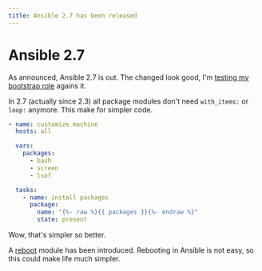 ```yaml
---
title: Ansible 2.7 has been released
---
```


# Ansible 2.7

As announced, Ansible 2.7 is out. The changed look good, I'm [testing my bootstrap role](https://travis-ci.org/robertdebock/ansible-role-bootstrap) agains it.

In 2.7 (actually since 2.3) all package modules don't need `with_items:` or `loop:` anymore. This make for simpler code.

```yaml
- name: customize machine
  hosts: all

  vars:
    packages:
      - bash
      - screen
      - lsof

  tasks:
    - name: install packages
      package:
        name: "{%- raw %}{{ packages }}{%- endraw %}"
        state: present
```

Wow, that's simpler so better.

A [reboot](https://docs.ansible.com/ansible/devel/modules/reboot_module.html) module has been introduced. Rebooting in Ansible is not easy, so this could make life much simpler.
